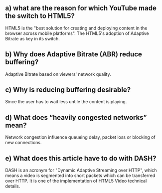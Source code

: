 ## a) what are the reason for which YouTube made the switch to HTML5?

HTML5 is the "best solution for creating and deploying content in the browser across mobile platforms". The HTML5's adoption of Adaptive Bitrate as key in its switch.

## b) Why does Adaptive Bitrate (ABR) reduce buffering?

Adaptive Bitrate based on viewers' network quality.

## c) Why is reducing buffering desirable?

Since the user has to wait less untile the content is playing.

## d) What does “heavily congested networks” mean?

Network congestion influence queueing delay, packet loss or  blocking of new connections.

## e) What does this article have to do with DASH?

DASH is an acronym for "Dynamic Adaptive Streaming over HTTP", which means
a video is segmented into short packets which can be transferred over HTTP. It is one of the implementation of HTML5 Video technical details.

